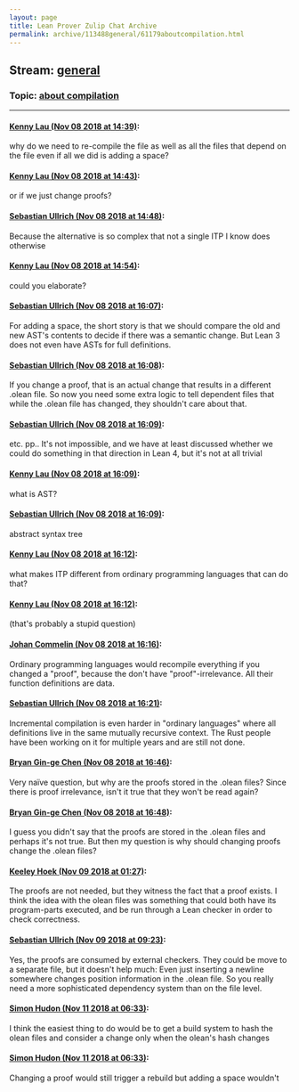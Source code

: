 ```yaml
---
layout: page
title: Lean Prover Zulip Chat Archive 
permalink: archive/113488general/61179aboutcompilation.html
---
```


## Stream: [general](index.html)
### Topic: [about compilation](61179aboutcompilation.html)

---

#### [Kenny Lau (Nov 08 2018 at 14:39)](https://leanprover.zulipchat.com/#narrow/stream/113488-general/topic/about%20compilation/near/147299477):
why do we need to re-compile the file as well as all the files that depend on the file even if all we did is adding a space?

#### [Kenny Lau (Nov 08 2018 at 14:43)](https://leanprover.zulipchat.com/#narrow/stream/113488-general/topic/about%20compilation/near/147299709):
or if we just change proofs?

#### [Sebastian Ullrich (Nov 08 2018 at 14:48)](https://leanprover.zulipchat.com/#narrow/stream/113488-general/topic/about%20compilation/near/147300005):
Because the alternative is so complex that not a single ITP I know does otherwise

#### [Kenny Lau (Nov 08 2018 at 14:54)](https://leanprover.zulipchat.com/#narrow/stream/113488-general/topic/about%20compilation/near/147300301):
could you elaborate?

#### [Sebastian Ullrich (Nov 08 2018 at 16:07)](https://leanprover.zulipchat.com/#narrow/stream/113488-general/topic/about%20compilation/near/147305164):
For adding a space, the short story is that we should compare the old and new AST's contents to decide if there was a semantic change. But Lean 3 does not even have ASTs for full definitions.

#### [Sebastian Ullrich (Nov 08 2018 at 16:08)](https://leanprover.zulipchat.com/#narrow/stream/113488-general/topic/about%20compilation/near/147305250):
If you change a proof, that is an actual change that results in a different .olean file. So now you need some extra logic to tell dependent files that while the .olean file has changed, they shouldn't care about that.

#### [Sebastian Ullrich (Nov 08 2018 at 16:09)](https://leanprover.zulipchat.com/#narrow/stream/113488-general/topic/about%20compilation/near/147305300):
etc. pp.. It's not impossible, and we have at least discussed whether we could do something in that direction in Lean 4, but it's not at all trivial

#### [Kenny Lau (Nov 08 2018 at 16:09)](https://leanprover.zulipchat.com/#narrow/stream/113488-general/topic/about%20compilation/near/147305319):
what is AST?

#### [Sebastian Ullrich (Nov 08 2018 at 16:09)](https://leanprover.zulipchat.com/#narrow/stream/113488-general/topic/about%20compilation/near/147305325):
abstract syntax tree

#### [Kenny Lau (Nov 08 2018 at 16:12)](https://leanprover.zulipchat.com/#narrow/stream/113488-general/topic/about%20compilation/near/147305521):
what makes ITP different from ordinary programming languages that can do that?

#### [Kenny Lau (Nov 08 2018 at 16:12)](https://leanprover.zulipchat.com/#narrow/stream/113488-general/topic/about%20compilation/near/147305525):
(that's probably a stupid question)

#### [Johan Commelin (Nov 08 2018 at 16:16)](https://leanprover.zulipchat.com/#narrow/stream/113488-general/topic/about%20compilation/near/147305750):
Ordinary programming languages would recompile everything if you changed a "proof", because the don't have "proof"-irrelevance. All their function definitions are data.

#### [Sebastian Ullrich (Nov 08 2018 at 16:21)](https://leanprover.zulipchat.com/#narrow/stream/113488-general/topic/about%20compilation/near/147306095):
Incremental compilation is even harder in "ordinary languages" where all definitions live in the same mutually recursive context. The Rust people have been working on it for multiple years and are still not done.

#### [Bryan Gin-ge Chen (Nov 08 2018 at 16:46)](https://leanprover.zulipchat.com/#narrow/stream/113488-general/topic/about%20compilation/near/147307938):
Very naïve question, but why are the proofs stored in the .olean files? Since there is proof irrelevance, isn't it true that they won't be read again?

#### [Bryan Gin-ge Chen (Nov 08 2018 at 16:48)](https://leanprover.zulipchat.com/#narrow/stream/113488-general/topic/about%20compilation/near/147308007):
I guess you didn't say that the proofs are stored in the .olean files and perhaps it's not true. But then my question is why should changing proofs change the .olean files?

#### [Keeley Hoek (Nov 09 2018 at 01:27)](https://leanprover.zulipchat.com/#narrow/stream/113488-general/topic/about%20compilation/near/147340884):
The proofs are not needed, but they witness the fact that a proof exists. I think the idea with the olean files was something that could both have its program-parts executed, and be run through a Lean checker in order to check correctness.

#### [Sebastian Ullrich (Nov 09 2018 at 09:23)](https://leanprover.zulipchat.com/#narrow/stream/113488-general/topic/about%20compilation/near/147357737):
Yes, the proofs are consumed by external checkers. They could be move to a separate file, but it doesn't help much: Even just inserting a newline somewhere changes position information in the .olean file. So you really need a more sophisticated dependency system than on the file level.

#### [Simon Hudon (Nov 11 2018 at 06:33)](https://leanprover.zulipchat.com/#narrow/stream/113488-general/topic/about%20compilation/near/147464338):
I think the easiest thing to do would be to get a build system to hash the olean files and consider a change only when the olean's hash changes

#### [Simon Hudon (Nov 11 2018 at 06:33)](https://leanprover.zulipchat.com/#narrow/stream/113488-general/topic/about%20compilation/near/147464339):
Changing a proof would still trigger a rebuild but adding a space wouldn't

